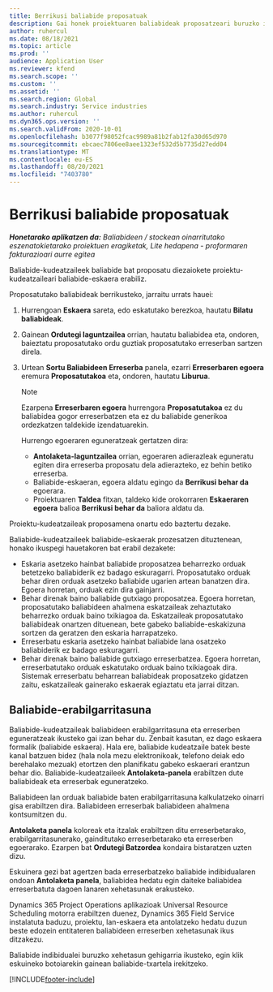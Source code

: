 ```yaml
---
title: Berrikusi baliabide proposatuak
description: Gai honek proiektuaren baliabideak proposatzeari buruzko informazioa ematen du.
author: ruhercul
ms.date: 08/18/2021
ms.topic: article
ms.prod: ''
audience: Application User
ms.reviewer: kfend
ms.search.scope: ''
ms.custom: ''
ms.assetid: ''
ms.search.region: Global
ms.search.industry: Service industries
ms.author: ruhercul
ms.dyn365.ops.version: ''
ms.search.validFrom: 2020-10-01
ms.openlocfilehash: b3077f98052fcac9989a81b2fab12fa30d65d970
ms.sourcegitcommit: ebcaec7806ee8aee1323ef532d5b7735d27edd04
ms.translationtype: MT
ms.contentlocale: eu-ES
ms.lasthandoff: 08/20/2021
ms.locfileid: "7403780"
---
```

# <a name="review-proposed-resources"></a>Berrikusi baliabide proposatuak

_**Honetarako aplikatzen da:** Baliabideen / stockean oinarritutako eszenatokietarako proiektuen eragiketak, Lite hedapena - proformaren fakturazioari aurre egitea_

Baliabide-kudeatzaileek baliabide bat proposatu diezaiokete proiektu-kudeatzaileari baliabide-eskaera erabiliz.

Proposatutako baliabideak berrikusteko, jarraitu urrats hauei:

1. Hurrengoan **Eskaera** sareta, edo eskatutako berezkoa, hautatu **Bilatu baliabideak**.
2. Gainean **Ordutegi laguntzailea** orrian, hautatu baliabidea eta, ondoren, baieztatu proposatutako ordu guztiak proposatutako erreserban sartzen direla.
3. Urtean **Sortu Baliabideen Erreserba** panela, ezarri **Erreserbaren egoera** eremura **Proposatutakoa** eta, ondoren, hautatu **Liburua**.

    > [!NOTE]
    > Ezarpena **Erreserbaren egoera** hurrengora **Proposatutakoa** ez du baliabidea gogor erreserbatzen eta ez du baliabide generikoa ordezkatzen taldekide izendatuarekin.

    Hurrengo egoeraren eguneratzeak gertatzen dira:

    - **Antolaketa-laguntzailea** orrian, egoeraren adierazleak eguneratu egiten dira erreserba proposatu dela adierazteko, ez behin betiko erreserba.
    - Baliabide-eskaeran, egoera aldatu egingo da **Berrikusi behar da** egoerara.
    - Proiektuaren **Taldea** fitxan, taldeko kide orokorraren **Eskaeraren egoera** balioa **Berrikusi behar da** baliora aldatu da.

Proiektu-kudeatzaileak proposamena onartu edo baztertu dezake.

Baliabide-kudeatzaileek baliabide-eskaerak prozesatzen dituztenean, honako ikuspegi hauetakoren bat erabil dezakete:

- Eskaria asetzeko hainbat baliabide proposatzea beharrezko orduak betetzeko baliabiderik ez badago eskuragarri. Proposatutako orduak behar diren orduak asetzeko baliabide ugarien artean banatzen dira. Egoera horretan, orduak ezin dira gainjarri.
- Behar direnak baino baliabide gutxiago proposatzea. Egoera horretan, proposatutako baliabideen ahalmena eskatzaileak zehaztutako beharrezko orduak baino txikiagoa da. Eskatzaileak proposatutako baliabideak onartzen dituenean, bete gabeko baliabide-eskakizuna sortzen da geratzen den eskaria harrapatzeko.
- Erreserbatu eskaria asetzeko hainbat baliabide lana osatzeko baliabiderik ez badago eskuragarri.
- Behar direnak baino baliabide gutxiago erreserbatzea. Egoera horretan, erreserbatutako orduak eskatutako orduak baino txikiagoak dira. Sistemak erreserbatu beharrean baliabideak proposatzeko gidatzen zaitu, eskatzaileak gainerako eskaerak egiaztatu eta jarrai ditzan.

## <a name="resource-availability"></a>Baliabide-erabilgarritasuna

Baliabide-kudeatzaileak baliabideen erabilgarritasuna eta erreserben eguneratzeak ikusteko gai izan behar du. Zenbait kasutan, ez dago eskaera formalik (baliabide eskaera). Hala ere, baliabide kudeatzaile batek beste kanal batzuen bidez (hala nola mezu elektronikoak, telefono deiak edo berehalako mezuak) etortzen den planifikatu gabeko eskaerari erantzun behar dio. Baliabide-kudeatzaileek **Antolaketa-panela** erabiltzen dute baliabideak eta erreserbak eguneratzeko.

Baliabideen lan orduak baliabide baten erabilgarritasuna kalkulatzeko oinarri gisa erabiltzen dira. Baliabideen erreserbak baliabideen ahalmena kontsumitzen du.

**Antolaketa panela** koloreak eta itzalak erabiltzen ditu erreserbetarako, erabilgarritasunerako, gainditutako erreserbetarako eta erreserben egoerarako. Ezarpen bat **Ordutegi Batzordea** kondaira bistaratzen uzten dizu.

Eskuinera gezi bat agertzen bada erreserbatzeko baliabide indibidualaren ondoan **Antolaketa panela**, baliabidea hedatu egin daiteke baliabidea erreserbatuta dagoen lanaren xehetasunak erakusteko.

Dynamics 365 Project Operations aplikazioak Universal Resource Scheduling motorra erabiltzen duenez, Dynamics 365 Field Service instalatuta baduzu, proiektu, lan-eskaera eta antolatzeko hedatu duzun beste edozein entitateren baliabideen erreserben xehetasunak ikus ditzakezu.

Baliabide indibidualei buruzko xehetasun gehigarria ikusteko, egin klik eskuineko botoiarekin gainean baliabide-txartela irekitzeko.



[!INCLUDE[footer-include](../includes/footer-banner.md)]
